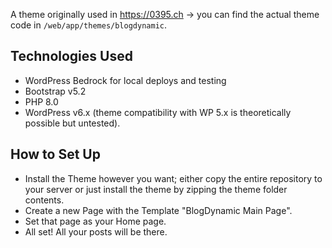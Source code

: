 A theme originally used in https://0395.ch -> you can find the actual theme code in `/web/app/themes/blogdynamic`.

## Technologies Used
- WordPress Bedrock for local deploys and testing
- Bootstrap v5.2
- PHP 8.0
- WordPress v6.x (theme compatibility with WP 5.x is theoretically possible but untested).

## How to Set Up
- Install the Theme however you want; either copy the entire repository to your server or just install the theme by zipping the theme folder contents.
- Create a new Page with the Template "BlogDynamic Main Page".
- Set that page as your Home page.
- All set! All your posts will be there.
